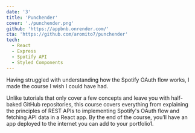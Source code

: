 ```yaml
---
date: '3'
title: 'Punchender'
cover: './punchender.png'
github: 'https://appbnb.onrender.com/'
cta: 'https://github.com/aromito7/punchender'
tech:
  - React
  - Express
  - Spotify API
  - Styled Components
---
```


Having struggled with understanding how the Spotify OAuth flow works, I made the course I wish I could have had.

Unlike tutorials that only cover a few concepts and leave you with half-baked GitHub repositories, this course covers everything from explaining the principles of REST APIs to implementing Spotify's OAuth flow and fetching API data in a React app. By the end of the course, you’ll have an app deployed to the internet you can add to your portfolio1.
